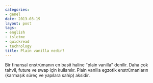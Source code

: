 ```yaml
---
categories:
- genel
date: 2013-03-19
layout: post
tags:
- english
- isletme
- quickread
- technology
title: Plain vanilla nedir?
---
```


Bir finansal enstrümanın en basit haline “plain vanilla” denilir. Daha çok tahvil, future ve swap için kullanılır. Plain vanilla egzotik enstrümanların (karmaşık süreç ve yapılara sahip) aksidir.
